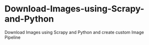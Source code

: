 # Download-Images-using-Scrapy-and-Python
Download Images using Scrapy and Python and create custom Image Pipeline
